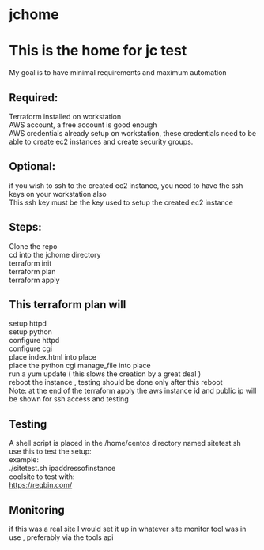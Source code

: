# jchome
# This is the home for jc test
My goal is to have minimal requirements and maximum automation  
## Required:
Terraform installed on workstation  
AWS account, a free account is good enough  
AWS credentials already setup on workstation, these credentials need to be able to create ec2 instances and create security groups.  
## Optional: 
if you wish to ssh to the created ec2 instance, you need to have the ssh keys on your workstation also  
This ssh key must be the key used to setup the created ec2 instance  
## Steps: 
Clone the repo  
cd into the jchome directory  
terraform init  
terraform plan  
terraform apply  
## This terraform plan will   
setup httpd  
setup python  
configure httpd  
configure cgi  
place index.html into place  
place the python cgi manage_file into place  
run a yum update ( this slows the creation by a great deal )  
reboot the instance  , testing should be done only after this reboot  
Note: at the end of the terraform apply the aws instance id and public ip will be shown for ssh access and testing  
## Testing
A shell script is placed in the /home/centos directory named sitetest.sh   
use this to test the setup:  
example:  
./sitetest.sh ipaddressofinstance  
coolsite to test with:   
https://reqbin.com/  
## Monitoring
if this was a real site I would set it up in whatever site monitor tool was in use , preferably via the tools api  